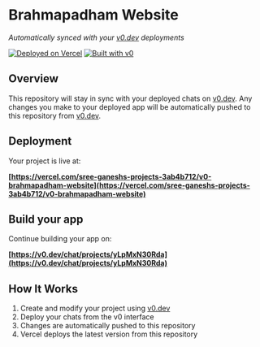 # Brahmapadham Website

*Automatically synced with your [v0.dev](https://v0.dev) deployments*

[![Deployed on Vercel](https://img.shields.io/badge/Deployed%20on-Vercel-black?style=for-the-badge&logo=vercel)](https://vercel.com/sree-ganeshs-projects-3ab4b712/v0-brahmapadham-website)
[![Built with v0](https://img.shields.io/badge/Built%20with-v0.dev-black?style=for-the-badge)](https://v0.dev/chat/projects/yLpMxN30Rda)

## Overview

This repository will stay in sync with your deployed chats on [v0.dev](https://v0.dev).
Any changes you make to your deployed app will be automatically pushed to this repository from [v0.dev](https://v0.dev).

## Deployment

Your project is live at:

**[https://vercel.com/sree-ganeshs-projects-3ab4b712/v0-brahmapadham-website](https://vercel.com/sree-ganeshs-projects-3ab4b712/v0-brahmapadham-website)**

## Build your app

Continue building your app on:

**[https://v0.dev/chat/projects/yLpMxN30Rda](https://v0.dev/chat/projects/yLpMxN30Rda)**

## How It Works

1. Create and modify your project using [v0.dev](https://v0.dev)
2. Deploy your chats from the v0 interface
3. Changes are automatically pushed to this repository
4. Vercel deploys the latest version from this repository